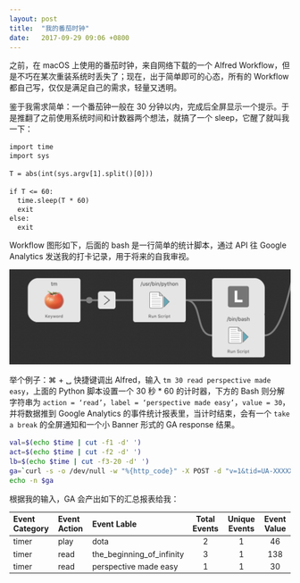 ```yaml
---
layout: post
title:  "我的番茄时钟"
date:   2017-09-29 09:06 +0800
---
```


之前，在 macOS 上使用的番茄时钟，来自网络下载的一个 Alfred Workflow，但是不巧在某次重装系统时丢失了；现在，出于简单即可的心态，所有的 Workflow 都自己写，仅仅是满足自己的需求，轻量又透明。

鉴于我需求简单：一个番茄钟一般在 30 分钟以内，完成后全屏显示一个提示。于是推翻了之前使用系统时间和计数器两个想法，就搞了一个 sleep，它醒了就叫我一下：

```
import time
import sys

T = abs(int(sys.argv[1].split()[0]))

if T <= 60:
  time.sleep(T * 60)
  exit
else:
  exit
```

Workflow 图形如下，后面的 bash 是一行简单的统计脚本，通过 API 往 Google Analytics 发送我的打卡记录，用于将来的自我审视。

![tomator timer](/files/2017/09/29/tomator_timer.png)

举个例子：⌘ + ␣ 快捷键调出 Alfred，输入 `tm 30 read perspective made easy`，上面的 Python 脚本设置一个 30 秒 * 60 的计时器，下方的 Bash 则分解字符串为 `action = ‘read’`，`label = ‘perspective made easy’`，`value = 30`，并将数据推到 Google Analytics 的事件统计报表里，当计时结束，会有一个 `take a break` 的全屏通知和一个小 Banner 形式的 GA response 结果。

```bash
val=$(echo $time | cut -f1 -d' ')
act=$(echo $time | cut -f2 -d' ')
lb=$(echo $time | cut -f3-20 -d' ')
ga=`curl -s -o /dev/null -w "%{http_code}" -X POST -d "v=1&tid=UA-XXXXXXXX-Y&cid=AAA&uid=BBB&t=event&ec=timer&ea=$act&el=$lb&ev=$val" https://www.google-analytics.com/collect`
echo -n $ga
```

根据我的输入，GA 会产出如下的汇总报表给我：

| Event Category | Event Action | Event Lable               | Total Events | Unique Events | Event Value |
| :------------- | :----------- | :------------------------ | :----------: | :-----------: | :---------: |
| timer          | play         | dota                      |      2       |       1       |     46      |
| timer          | read         | the_beginning_of_infinity |      3       |       1       |     138     |
| timer          | read         | perspective made easy     |      1       |       1       |     30      |

